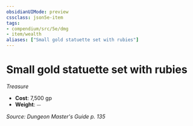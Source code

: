 ```yaml
---
obsidianUIMode: preview
cssclass: json5e-item
tags:
- compendium/src/5e/dmg
- item/wealth
aliases: ["Small gold statuette set with rubies"]
---
```

# Small gold statuette set with rubies
*Treasure*  

- **Cost**: 7,500 gp
- **Weight**: ⏤

*Source: Dungeon Master's Guide p. 135*